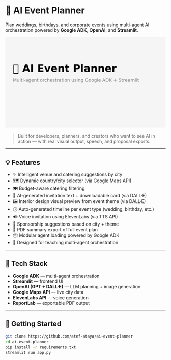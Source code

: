 # 🎉 AI Event Planner

Plan weddings, birthdays, and corporate events using multi-agent AI orchestration powered by **Google ADK**, **OpenAI**, and **Streamlit**.

![AI Planner](ai-event-planner-adk-thumbnail.png)

> Built for developers, planners, and creators who want to see AI in action — with real visual output, speech, and proposal exports.

---

## 💡 Features

- ✨ Intelligent venue and catering suggestions by city
- 🗺️ Dynamic country/city selector (via Google Maps API)
- 🍽️ Budget-aware catering filtering
- 🎨 AI-generated invitation text + downloadable card (via DALL·E)
- 🖼️ Interior design visual preview from event theme (via DALL·E)
- 🕒 Auto-generated timeline per event type (wedding, birthday, etc.)
- 🔊 Voice invitation using ElevenLabs (via TTS API)
- 🤝 Sponsorship suggestions based on city + theme
- 📄 PDF summary export of full event plan
- 📦 Modular agent loading powered by Google ADK
- 🧠 Designed for teaching multi-agent orchestration

---

## 🧪 Tech Stack

- **Google ADK** — multi-agent orchestration
- **Streamlit** — frontend UI
- **OpenAI (GPT + DALL·E)** — LLM planning + image generation
- **Google Maps API** — live city data
- **ElevenLabs API** — voice generation
- **ReportLab** — exportable PDF output

---

## 🚀 Getting Started

```bash
git clone https://github.com/atef-ataya/ai-event-planner
cd ai-event-planner
pip install -r requirements.txt
streamlit run app.py
```
